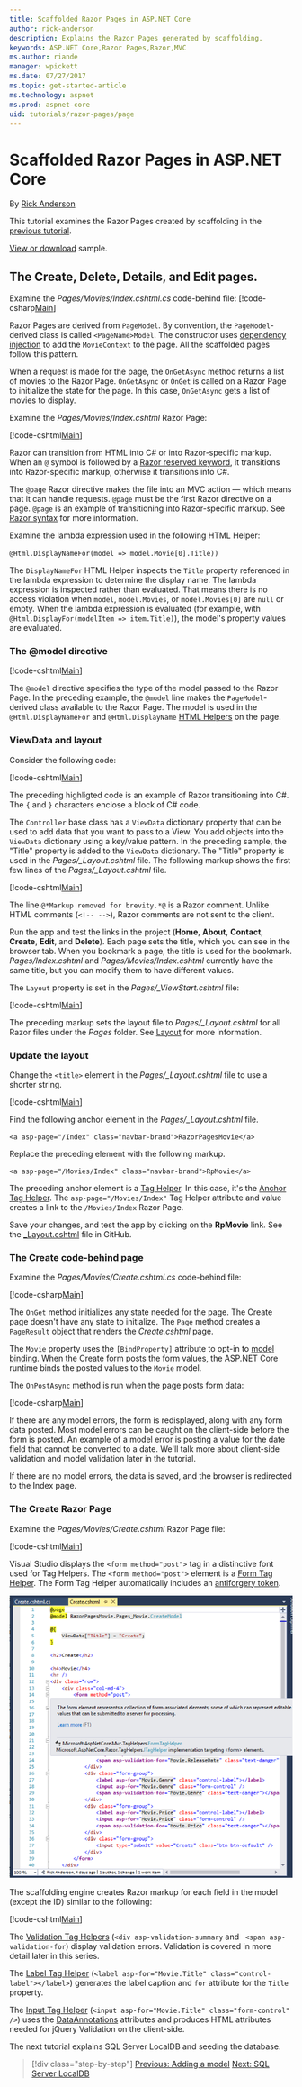 ```yaml
---
title: Scaffolded Razor Pages in ASP.NET Core
author: rick-anderson
description: Explains the Razor Pages generated by scaffolding.
keywords: ASP.NET Core,Razor Pages,Razor,MVC
ms.author: riande
manager: wpickett
ms.date: 07/27/2017
ms.topic: get-started-article
ms.technology: aspnet
ms.prod: aspnet-core
uid: tutorials/razor-pages/page
---
```

# Scaffolded Razor Pages in ASP.NET Core

By [Rick Anderson](https://twitter.com/RickAndMSFT)

This tutorial examines the Razor Pages created by scaffolding in the [previous tutorial](xref:tutorials/razor-pages/page). 

[View or download](https://github.com/aspnet/Docs/tree/master/aspnetcore/tutorials/razor-pages/razor-pages-start/sample/RazorPagesMovie) sample.

## The Create, Delete, Details, and Edit pages.

Examine the *Pages/Movies/Index.cshtml.cs* code-behind file:
[!code-csharp[Main](razor-pages-start/snapshot_sample/RazorPagesMovie/Pages/Movie/Index.cshtml.cs)]

Razor Pages are derived from `PageModel`. By convention, the `PageModel`-derived class is called `<PageName>Model`. The constructor uses [dependency injection](xref:fundamentals/dependency-injection) to add the `MovieContext` to the page. All the scaffolded pages follow this pattern.

When a request is made for the page, the `OnGetAsync` method returns a list of movies to the Razor Page. `OnGetAsync` or `OnGet` is called on a Razor Page to initialize the state for the page. In this case, `OnGetAsync` gets a list of movies to display.

Examine the *Pages/Movies/Index.cshtml* Razor Page:

[!code-cshtml[Main](razor-pages-start/snapshot_sample/RazorPagesMovie/Pages/Movie/Index.cshtml)]

Razor can transition from HTML into C# or into Razor-specific markup. When an `@` symbol is followed by a [Razor reserved keyword](xref:mvc/views/razor#razor-reserved-keywords), it transitions into Razor-specific markup, otherwise it transitions into C#.

The `@page` Razor directive makes the file into an MVC action &mdash; which means that it can handle requests. `@page` must be the first Razor directive on a page. `@page` is an example of transitioning into Razor-specific markup. See [Razor syntax](xref:mvc/views/razor#razor-syntax) for more information.

Examine the lambda expression used in the following HTML Helper:

`@Html.DisplayNameFor(model => model.Movie[0].Title))`

The `DisplayNameFor` HTML Helper inspects the `Title` property referenced in the lambda expression to determine the display name. The lambda expression is inspected rather than evaluated. That means there is no access violation when `model`, `model.Movies`, or `model.Movies[0]` are `null` or empty. When the lambda expression is evaluated (for example, with `@Html.DisplayFor(modelItem => item.Title)`), the model's property values are evaluated.

<a name="md"></a>
### The @model directive

[!code-cshtml[Main](razor-pages-start/snapshot_sample/RazorPagesMovie/Pages/Movie/Index.cshtml?range=1-2&highlight=2)]

The `@model` directive specifies the type of the model passed to the Razor Page. In the preceding example, the `@model` line makes the `PageModel`-derived class available to the Razor Page. The model is used in the `@Html.DisplayNameFor` and `@Html.DisplayName` [HTML Helpers](https://docs.microsoft.com/aspnet/mvc/overview/older-versions-1/views/creating-custom-html-helpers-cs#understanding-html-helpers) on the page.

<!-- why don't xref links work?
[HTML Helpers 2](xref:aspnet/mvc/overview/older-versions-1/views/creating-custom-html-helpers-cs)
-->

<a name="vd"></a>
### ViewData and layout

Consider the following code:

[!code-cshtml[Main](razor-pages-start/snapshot_sample/RazorPagesMovie/Pages/Movie/Index.cshtml?range=1-6&highlight=4-)]

The preceding highligted code is an example of Razor transitioning into C#. The `{` and `}` characters enclose a block of C# code.

The `Controller` base class has a `ViewData` dictionary property that can be used to add data that you want to pass to a View. You add objects into the `ViewData` dictionary using a key/value pattern. In the preceding sample, the "Title" property is added to the `ViewData` dictionary. The "Title" property is used in the *Pages/_Layout.cshtml* file. The following markup shows the first few lines of the *Pages/_Layout.cshtml* file.

[!code-cshtml[Main](razor-pages-start/snapshot_sample/RazorPagesMovie/Pages/NU/_Layout1.cshtml?highlight=6-)]

The line `@*Markup removed for brevity.*@` is a Razor comment. Unlike HTML comments (`<!-- -->`), Razor comments are not sent to the client.

Run the app and test the links in the project (**Home**, **About**, **Contact**, **Create**, **Edit**, and **Delete**). Each page sets the title, which you can see in the browser tab. When you bookmark a page, the title is used for the bookmark. *Pages/Index.cshtml* and *Pages/Movies/Index.cshtml* currently have the same title, but you can modify them to have different values.

The `Layout` property is set in the *Pages/_ViewStart.cshtml* file:

[!code-cshtml[Main](razor-pages-start/sample/RazorPagesMovie/Pages/_ViewStart.cshtml)]

The preceding markup sets the layout file to *Pages/_Layout.cshtml* for all Razor files under the *Pages* folder. See [Layout](xref:mvc/razor-pages/index#layout) for more information.

### Update the layout

Change the `<title>` element in the *Pages/_Layout.cshtml* file to use a shorter string.

[!code-cshtml[Main](razor-pages-start/sample/RazorPagesMovie/Pages/_Layout.cshtml?range=1-6&highlight=6-)]

Find the following anchor element in the *Pages/_Layout.cshtml* file.

```cshtml
<a asp-page="/Index" class="navbar-brand">RazorPagesMovie</a>
```
Replace the preceding element with the following markup.

```cshtml
<a asp-page="/Movies/Index" class="navbar-brand">RpMovie</a>
```

The preceding anchor element is a [Tag Helper](xref:mvc/views/tag-helpers/intro). In this case, it's the [Anchor Tag Helper](xref:mvc/views/tag-helpers/builtin-th/anchor-tag-helper). The `asp-page="/Movies/Index"` Tag Helper attribute and value creates a link to the `/Movies/Index` Razor Page.

Save your changes, and test the app by clicking on the **RpMovie** link. See the [_Layout.cshtml](https://github.com/aspnet/Docs/blob/master/aspnetcore/tutorials/razor-pages/razor-pages-start/sample/RazorPagesMovie/Pages/_Layout.cshtml) file in GitHub.

### The Create code-behind page

Examine the *Pages/Movies/Create.cshtml.cs* code-behind file:

[!code-csharp[Main](razor-pages-start/snapshot_sample/RazorPagesMovie/Pages/Movie/Create.cshtml.cs?name=snippetALL)]

The `OnGet` method initializes any state needed for the page. The Create page doesn't have any state to initialize. The `Page` method creates a `PageResult` object that renders the *Create.cshtml* page.

The `Movie` property uses the `[BindProperty]` attribute to opt-in to [model binding](xref:mvc/models/model-binding). When the Create form posts the form values, the ASP.NET Core runtime binds the posted values to the `Movie` model.

The `OnPostAsync` method is run when the page posts form data:

[!code-csharp[Main](razor-pages-start/snapshot_sample/RazorPagesMovie/Pages/Movie/Create.cshtml.cs?name=snippetPost)]

If there are any model errors, the form is redisplayed, along with any form data posted. Most model errors can be caught on the client-side before the form is posted. An example of a model error is posting a value for the date field that cannot be converted to a date. We'll talk more about client-side validation and model validation later in the tutorial.

If there are no model errors, the data is saved, and the browser is redirected to the Index page.

### The Create Razor Page

Examine the *Pages/Movies/Create.cshtml* Razor Page file:

[!code-cshtml[Main](razor-pages-start/snapshot_sample/RazorPagesMovie/Pages/Movie/Create.cshtml)]

Visual Studio displays the `<form method="post">` tag in a distinctive font used for Tag Helpers. The `<form method="post">` element is a [Form Tag Helper](xref:mvc/views/working-with-forms#the-form-tag-helper). The Form Tag Helper automatically includes an [antiforgery token](xref:security/anti-request-forgery).

![VS17 view of Create.cshtml page](page/_static/th.png)

The scaffolding engine creates Razor markup for each field in the model (except the ID) similar to the following:

[!code-cshtml[Main](razor-pages-start/snapshot_sample/RazorPagesMovie/Pages/Movie/Create.cshtml?range=15-20)]

The [Validation Tag Helpers](xref:mvc/views/working-with-forms#the-validation-tag-helpers) (`<div asp-validation-summary` and ` <span asp-validation-for`) display validation errors. Validation is covered in more detail later in this series.

The [Label Tag Helper](xref:mvc/views/working-with-forms#the-label-tag-helper) (`<label asp-for="Movie.Title" class="control-label"></label>`) generates the label caption and `for` attribute for the `Title` property.

The [Input Tag Helper](xref:mvc/views/working-with-forms) (`<input asp-for="Movie.Title" class="form-control" />`) uses the [DataAnnotations](https://docs.microsoft.com/aspnet/mvc/overview/older-versions/mvc-music-store/mvc-music-store-part-6) attributes and produces HTML attributes needed for jQuery Validation on the client-side.

The next tutorial explains SQL Server LocalDB and seeding the database.

>[!div class="step-by-step"]
[Previous: Adding a model](xref:tutorials/razor-pages/modelz)
[Next: SQL Server LocalDB](xref:tutorials/razor-pages/sql)
